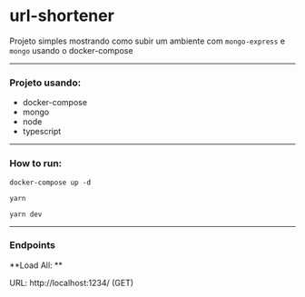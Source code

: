 # url-shortener

Projeto simples mostrando como subir um ambiente com `mongo-express` e `mongo` usando o docker-compose

---

### **Projeto usando:**

- docker-compose
- mongo
- node
- typescript

---

### **How to run:**

`docker-compose up -d`

`yarn`

`yarn dev`

---

### **Endpoints**

**Load All: **

URL: http://localhost:1234/ (GET)
